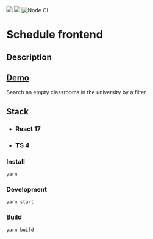 <a href="https://codeclimate.com/github/Dimabytes/schedule-frontend/maintainability"><img src="https://api.codeclimate.com/v1/badges/da32b63a3f5bc4c34de5/maintainability" /></a>
<a href="https://codeclimate.com/github/Dimabytes/schedule-frontend/test_coverage"><img src="https://api.codeclimate.com/v1/badges/da32b63a3f5bc4c34de5/test_coverage" /></a>
![Node CI](https://github.com/Dimabytes/schedule-frontend/workflows/Node%20CI/badge.svg)
# Schedule frontend
## Description

## [Demo](schedule-frontend.dimabytes.vercel.app)

Search an empty classrooms in the university by a filter.

## Stack

* ### React 17
* ### TS 4

### Install

```
yarn
```

### Development

```
yarn start
```

### Build

```
yarn build
```

